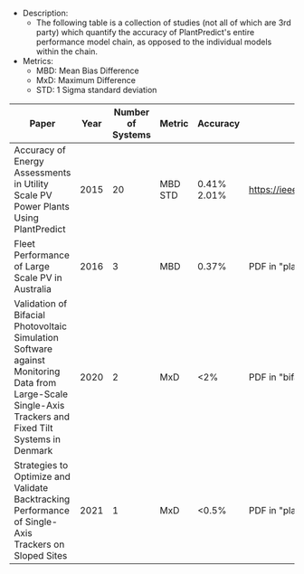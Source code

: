 - Description:
	- The following table is a collection of studies (not all of which are 3rd party) which quantify the accuracy of PlantPredict's entire performance model chain, as opposed to the individual models within the chain.
- Metrics:
	- MBD:  Mean Bias Difference
	- MxD:  Maximum Difference
	- STD:  1 Sigma standard deviation

| Paper | Year | Number of Systems | Metric | Accuracy | Reference |
| ---- | ---- | ---- | ---- | ---- | ---- |
| Accuracy of Energy Assessments in Utility Scale PV Power Plants Using PlantPredict | 2015 | 20 | MBD<br>STD | 0.41%<br>2.01% | https://ieeexplore.ieee.org/abstract/document/7356172 |
| Fleet Performance of Large Scale PV in Australia | 2016 | 3 | MBD | 0.37% | PDF in "plantpredict_validation" folder |
| Validation of Bifacial Photovoltaic Simulation Software against Monitoring Data from Large-Scale Single-Axis Trackers and Fixed Tilt Systems in Denmark | 2020 | 2 | MxD | <2% | PDF in "bifacial_models" folder |
| Strategies to Optimize and Validate Backtracking Performance of Single-Axis Trackers on Sloped Sites | 2021 | 1 | MxD | <0.5% | PDF in "plantpredict_validation" folder  |

